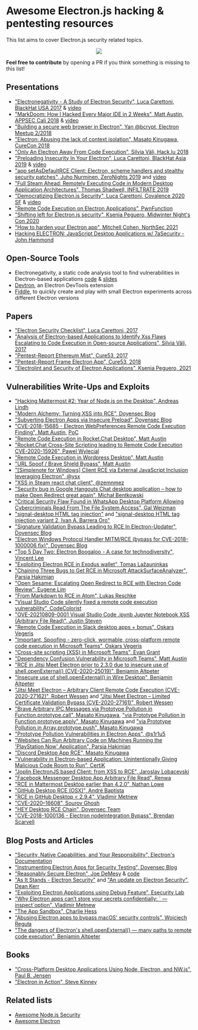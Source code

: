 # Awesome Electron.js hacking & pentesting resources

This list aims to cover Electron.js security related topics.

<p align="center">
    <img src="https://github.com/doyensec/electronegativity/raw/master/docs/resources/img/electron-logo.png">
</p>

**Feel free to contribute** by opening a PR if you think something is missing to this list!

## Presentations

- ["Electronegativity - A Study of Electron Security", Luca Carettoni, BlackHat USA 2017](https://www.blackhat.com/docs/us-17/thursday/us-17-Carettoni-Electronegativity-A-Study-Of-Electron-Security.pdf) & [video](https://www.youtube.com/watch?v=oJWsBHlt0ZM)
- ["MarkDoom: How I Hacked Every Major IDE in 2 Weeks", Matt Austin, APPSEC Cali 2018](https://docs.google.com/presentation/d/1wQM4fhjCJ9r3DQ-c98XJFkrd83odM94FaJPqstTR68c) & [video](https://www.youtube.com/watch?v=a-YnG3Mx-Tg)
- ["Building a secure web browser in Electron", Yan @bcrypt, Electron Meetup 2/2018](https://www.youtube.com/watch?v=Qirdy1TP1Rw)
- ["Electron: Abusing the lack of context isolation", Masato Kinugawa, CureCon 2018](https://speakerdeck.com/masatokinugawa/electron-abusing-the-lack-of-context-isolation-curecon-en)
- ["Only An Electron Away From Code Execution", Silvia Väli, Hack.lu 2018](https://www.youtube.com/watch?v=kvi6XX71VXM)
- ["Preloading Insecurity In Your Electron", Luca Carettoni, BlackHat Asia 2019](https://doyensec.com/resources/Asia-19-Carettoni-Preloading-Insecurity-In-Your-Electron.pdf) & [video](https://www.youtube.com/watch?v=Hw6JShd8Jxw)
- ["app setAsDefaultRCE Client: Electron, scheme handlers and stealthy security patches", Juho Nurminen, ZeroNights 2019](https://2019.zeronights.ru/wp-content/themes/zeronights-2019/public/materials/1_ZN2019_Juho_Nurminen.pdf) and [video](https://www.youtube.com/watch?v=A9qJHqWYl_4)
- ["Full Steam Ahead: Remotely Executing Code in Modern Desktop Application Architectures", Thomas Shadwell, INFILTRATE 2019](https://vimeo.com/335206831)
- ["Democratizing Electron.js Security", Luca Carettoni, Covalence 2020 SF](https://doyensec.com/resources/Covalence-2020-Carettoni-DemocratizingElectronSecurity.pdf) & [video](https://www.youtube.com/watch?v=N2GGWz-Pkeg)
- ["Remote Code Execution on Electron Applications", PwnFunction](https://www.youtube.com/watch?v=jkJWA_CWrQs)
- ["Shifting left for Electron.js security", Ksenia Peguero, Midwinter Night's Con 2020](https://www.youtube.com/watch?v=Fiqj37HiyAY)
- ["How to harden your Electron app", Mitchell Cohen, NorthSec 2021](https://youtu.be/_P6qI4ahBVk?t=5111)
- [Hacking ELECTRON: JavaScript Desktop Applications w/ 7aSecurity - John Hammond](https://www.youtube.com/watch?v=P8QvSjL8F9w)

## Open-Source Tools

- Electronegativity, a static code analysis tool to find vulnerabilities in Electron-based applications [code](https://github.com/doyensec/electronegativity) & [slides](https://doyensec.com/resources/Electronegativity_ArsenalBHUS2019.pdf)
- [Devtron](https://www.electronjs.org/blog/electron-1-0#devtron), an Electron DevTools extension
- [Fiddle](https://github.com/electron/fiddle), to quickly create and play with small Electron experiments across different Electron versions 

## Papers

- ["Electron Security Checklist", Luca Carettoni, 2017](https://doyensec.com/resources/us-17-Carettoni-Electronegativity-A-Study-Of-Electron-Security-wp.pdf)
- ["Analysis of Electron-based Applications to Identify Xss Flaws Escalating to Code Execution in Open-source Applications", Silvia Väli, 2017](https://digikogu.taltech.ee/en/Download/01ec8ff7-fff8-4a83-86a4-4048178a3ed5)
- ["Pentest-Report Ethereum Mist", Cure53, 2017](https://cure53.de/pentest-report_mist.pdf)
- ["Pentest-Report Frame Electron App", Cure53, 2018](https://cure53.de/pentest-report_frame.pdf)
- ["Electrolint and Security of Electron Applications", Ksenia Peguero, 2021](https://www.sciencedirect.com/science/article/pii/S2667295221000040)

## Vulnerabilities Write-Ups and Exploits

- ["Hacking Mattermost #2: Year of Node.js on the Desktop", Andreas Lindh](http://haxx.ml/post/145508617751/hacking-mattermost-2-year-of-nodejs-on-the?is_related_post=1)
- ["Modern Alchemy: Turning XSS into RCE", Doyensec Blog](https://blog.doyensec.com/2017/08/03/electron-framework-security.html)
- ["Subverting Electron Apps via Insecure Preload", Doyensec Blog](https://blog.doyensec.com/2019/04/03/subverting-electron-apps-via-insecure-preload.html)
- ["CVE-2018-15685 - Electron WebPreferences Remote Code Execution Finding", Matt Austin](https://www.contrastsecurity.com/security-influencers/cve-2018-15685), [PoC](https://github.com/matt-/CVE-2018-15685)
- ["Remote Code Execution in Rocket.Chat Desktop", Matt Austin](https://hackerone.com/reports/276031)
- ["Rocket.Chat Cross-Site Scripting leading to Remote Code Execution CVE-2020-15926", Pawel Wylecial](https://blog.redteam.pl/2020/08/rocket-chat-xss-rce-cve-2020-15926.html)
- ["Remote Code Execution in Wordpress Desktop", Matt Austin](https://hackerone.com/reports/301458)
- ["URL Spoof / Brave Shield Bypass", Matt Austin](https://hackerone.com/reports/255991)
- ["\[Simplenote for Windows\] Client RCE via External JavaScript Inclusion leveraging Electron", @ysx](https://hackerone.com/reports/291539)
- ["XSS in Steam react chat client", @zemnmez](https://hackerone.com/reports/409850)
- ["Security bug in Google Hangouts Chat desktop application – how to make Open Redirect great again", Michał Bentkowski](https://research.securitum.com/security-bug-in-google-hangouts-chat-desktop-application-how-to-make-open-redirect-great-again/)
- ["Critical Security Flaw Found in WhatsApp Desktop Platform Allowing Cybercriminals Read From The File System Access", Gal Weizman](https://www.perimeterx.com/tech-blog/2020/whatsapp-fs-read-vuln-disclosure/)
- ["signal-desktop HTML tag injection"](https://web.archive.org/web/20200427095259/https://ivan.barreraoro.com.ar/signal-desktop-html-tag-injection/) and ["signal-desktop HTML tag injection variant 2, Ivan A. Barrera Oro"](https://web.archive.org/web/20190517134857/https://ivan.barreraoro.com.ar/signal-desktop-html-tag-injection-variant-2/)
- ["Signature Validation Bypass Leading to RCE In Electron-Updater", Doyensec Blog](https://blog.doyensec.com/2020/02/24/electron-updater-update-signature-bypass.html)
- ["Electron Windows Protocol Handler MITM/RCE (bypass for CVE-2018-1000006 fix)", Doyensec Blog](https://blog.doyensec.com/2018/05/24/electron-win-protocol-handler-bug-bypass.html)
- ["Top 5 Day Two: Electron Boogaloo - A case for technodiversity",  Vincent Lee](https://www.thezdi.com/blog/2018/12/18/top-5-day-two-electron-boogaloo-a-case-for-technodiversity)
- ["Exploiting Electron RCE in Exodus wallet", Tomas Lažauninkas](https://hackernoon.com/exploiting-electron-rce-in-exodus-wallet-d9e6db13c374)
- ["Chaining Three Bugs to Get RCE in Microsoft AttackSurfaceAnalyzer", Parsia Hakimian](https://parsiya.net/blog/2019-06-18-chaining-three-bugs-to-get-rce-in-microsoft-attacksurfaceanalyzer/)
- ["Open Sesame: Escalating Open Redirect to RCE with Electron Code Review", Eugene Lim](https://spaceraccoon.dev/open-sesame-escalating-open-redirect-to-rce-with-electron-code-review)
- ["From Markdown to RCE in Atom", Lukas Reschke](https://statuscode.ch/2017/11/from-markdown-to-rce-in-atom)
- ["Visual Studio Code silently fixed a remote code execution vulnerability", CodeColorist](https://blog.chichou.me/2018/03/16/visual-studio-code-silently-fixed-a-remote-code-execution-vulnerability/)
- ["OVE-20210809-0001 Visual Studio Code .ipynb Jupyter Notebook XSS (Arbitrary File Read)", Justin Steven](https://github.com/justinsteven/advisories/blob/master/2021_vscode_ipynb_xss_arbitrary_file_read.md)
- ["Remote Code Execution in Slack desktop apps + bonus", Oskars Vegeris](https://hackerone.com/reports/783877)
- ["Important, Spoofing - zero-click, wormable, cross-platform remote code execution in Microsoft Teams", Oskars Vegeris](https://github.com/oskarsve/ms-teams-rce)
- ["Cross-site scripting (XSS) in Microsoft Teams", Evan Grant](https://www.tenable.com/security/research/tra-2019-54)
- ["Dependency Confusion Vulnerability in Microsoft Teams", Matt Austin](https://www.contrastsecurity.com/security-influencers/contrast-labs-reveals-dependency-confusion-vulnerability-in-microsoft-teams)
- ["RCE in Jitsi Meet Electron prior to 2.3.0 due to insecure use of shell.openExternal() (CVE-2020-25019)", Benjamin Altpeter](https://benjamin-altpeter.de/jitsi-meet-electron-rce-shell-openexternal/)
- ["Insecure use of shell.openExternal() in Wire Desktop", Benjamin Altpeter](https://github.com/wireapp/wire-desktop/security/advisories/GHSA-5gpx-9976-ggpm)
- ["Jitsi Meet Electron – Arbitrary Client Remote Code Execution (CVE-2020-27162)", Robert Wessen](https://research.nccgroup.com/2020/10/23/technical-advisory-jitsi-meet-electron-arbitrary-client-remote-code-execution-cve-2020-27162/) and ["Jitsi Meet Electron – Limited Certificate Validation Bypass (CVE-2020-27161)", Robert Wessen](https://research.nccgroup.com/2020/10/23/technical-advisory-jitsi-meet-electron-limited-certificate-validation-bypass-cve-2020-27161/)
- ["Brave Arbitrary IPC Messages via Prototype Pollution in Function.prototype.call",  Masato Kinugawa](https://hackerone.com/reports/187542), ["via Prototype Pollution in Function.prototype.apply",  Masato Kinugawa](https://hackerone.com/reports/188086) and ["via Prototype Pollution in Array.prototype.push",  Masato Kinugawa](https://hackerone.com/reports/188561)
- ["Prototype Pollution Vulnerabilities in Electron Apps", @s1r1u5](https://github.com/msrkp/electron-research)
- ["Websites Can Run Arbitrary Code on Machines Running the 'PlayStation Now' Application", Parsia Hakimian](https://hackerone.com/reports/873614)
- ["Discord Desktop App RCE", Masato Kinugawa](https://mksben.l0.cm/2020/10/discord-desktop-rce.html)
- ["Vulnerability in Electron-based Application: Unintentionally Giving Malicious Code Room to Run", CertiK](https://certik.io/blog/technology/vulnerability-electron-based-application-malicious-code-execution)
- ["Joplin ElectronJS based Client: from XSS to RCE", Jaroslav Lobacevski](https://blog.devsecurity.eu/en/blog/joplin-electron-rce)
- ["Facebook Messenger Desktop App Arbitrary File Read", Renwa](https://medium.com/@renwa/facebook-messenger-desktop-app-arbitrary-file-read-db2374550f6d)
- ["RCE in Mattermost Desktop earlier than 4.2.0", Nathan Lowe](https://dev.to/nlowe/rce-in-mattermost-desktop-earlier-than-420-5aef)
- ["GitHub Desktop RCE (OSX)", André Baptista](https://pwning.re/2018/12/04/github-desktop-rce/)
- ["RCE in GitHub Desktop < 2.9.4", Vladimir Metnew](https://github.com/Metnew/write-ups/tree/main/rce-github-desktop-2.9.3)
- ["CVE-2020–16608", Sourov Ghosh](https://sghosh2402.medium.com/cve-2020-16608-8cdad9f4d9b4)
- ["HEY Desktop RCE Chain", Doyensec Team](https://doyensec.com/resources/Doyensec_Basecamp_HEY_PlatformTesting_Q32020_SAS.pdf)
- ["CVE-2018-1000136 - Electron nodeIntegration Bypass", Brendan Scarvell](https://www.trustwave.com/en-us/resources/blogs/spiderlabs-blog/cve-2018-1000136-electron-nodeintegration-bypass)

## Blog Posts and Articles

- ["Security, Native Capabilities, and Your Responsibility", Electron's Documentation](https://www.electronjs.org/docs/tutorial/security)
- ["Instrumenting Electron Apps for Security Testing", Doyensec Blog](https://blog.doyensec.com/2018/07/19/instrumenting-electron-app.html)
- ["Reasonably Secure Electron", Joe DeMesy](https://know.bishopfox.com/research/reasonably-secure-electron) & [code](https://github.com/moloch--/reasonably-secure-electron)
- ["As It Stands - Electron Security"](http://blog.scottlogic.com/2016/03/09/As-It-Stands-Electron-Security.html) and ["An update on Electron Security", Dean Kerr](http://blog.scottlogic.com/2016/06/01/An-update-on-Electron-Security.html)
- ["Exploiting Electron Applications using Debug Feature", Esecurity Lab](https://evren.ninja/blog/en/post/exploiting-electron-applications-/)
- ["Why Electron apps can’t store your secrets confidentially: \` — inspect\`option", Vladimir Metnew](https://medium.com/@metnew/why-electron-apps-cant-store-your-secrets-confidentially-inspect-option-a49950d6d51f)
- ["The App Sandbox", Charlie Hess](https://slack.engineering/the-app-sandbox/)
- ["Abusing Electron apps to bypass macOS' security controls", Wojciech Reguła](https://wojciechregula.blog/post/abusing-electron-apps-to-bypass-macos-security-controls/)
- ["The dangers of Electron's shell.openExternal() — many paths to remote code execution", Benjamin Altpeter](https://benjamin-altpeter.de/shell-openexternal-dangers/)

## Books

- ["Cross-Platform Desktop Applications Using Node, Electron, and NW.js", Paul B. Jensen](https://www.manning.com/books/cross-platform-desktop-applications)
- ["Electron in Action", Steve Kinney](https://www.manning.com/books/electron-in-action)


## Related lists

- [Awesome Node.js Security](https://github.com/lirantal/awesome-nodejs-security)
- [Awesome Electron](https://github.com/sindresorhus/awesome-electron)
